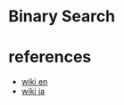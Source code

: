 # Binary Search


# references 
- [wiki en](https://en.wikipedia.org/wiki/Binary_search_algorithm)
- [wiki ja](https://ja.wikipedia.org/wiki/%E4%BA%8C%E5%88%86%E6%8E%A2%E7%B4%A2)